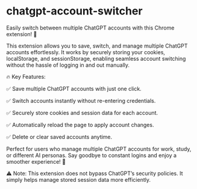 # chatgpt-account-switcher

Easily switch between multiple ChatGPT accounts with this Chrome extension! 🚀

This extension allows you to save, switch, and manage multiple ChatGPT accounts effortlessly. It works by securely storing your cookies, localStorage, and sessionStorage, enabling seamless account switching without the hassle of logging in and out manually.

🔥 Key Features:

✅ Save multiple ChatGPT accounts with just one click.

✅ Switch accounts instantly without re-entering credentials.

✅ Securely store cookies and session data for each account.

✅ Automatically reload the page to apply account changes.

✅ Delete or clear saved accounts anytime.

Perfect for users who manage multiple ChatGPT accounts for work, study, or different AI personas. Say goodbye to constant logins and enjoy a smoother experience! 🎉

⚠️ Note: This extension does not bypass ChatGPT’s security policies. It simply helps manage stored session data more efficiently.

